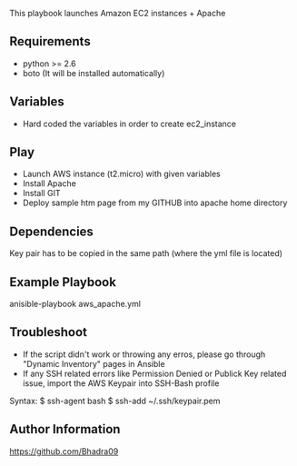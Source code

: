 This playbook launches Amazon EC2 instances + Apache

Requirements
------------
- python >= 2.6
- boto (It will be installed automatically)

Variables
--------------
- Hard coded the variables in order to create ec2_instance

Play
--------------
- Launch AWS instance (t2.micro) with given variables
- Install Apache
- Install GIT
- Deploy sample htm page from my GITHUB into apache home directory

Dependencies
------------
Key pair has to be copied in the same path (where the yml file is located)

Example Playbook
----------------
anisible-playbook aws_apache.yml

Troubleshoot
----------------
- If the script didn't work or throwing any erros, please go through "Dynamic Inventory" pages in Ansible
- If any SSH related errors like Permission Denied or Publick Key related issue, import the AWS Keypair into SSH-Bash profile

Syntax:
$ ssh-agent bash
$ ssh-add ~/.ssh/keypair.pem

Author Information
------------------
https://github.com/Bhadra09

